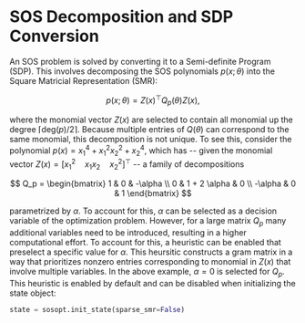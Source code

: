 # SOS Decomposition and SDP Conversion

An SOS problem is solved by converting it to a Semi-definite Program (SDP).
This involves decomposing the SOS polynomials $p(x; \theta)$ into the Square Matricial Representation (SMR):

$$
p(x; \theta) = Z(x)^\top Q_p(\theta) Z(x),
$$

where the monomial vector $Z(x)$ are selected to contain all monomial up the degree $\lceil \text{deg}(p)/2 \rceil$.
Because multiple entries of $Q(\theta)$ can correspond to the same monomial, this decomposition is not unique.
To see this, consider the polynomial $p(x) = x_1^4 + x_1^2 x_2^2 + x_2^4$, which has -- given the monomial vector $Z(x) = [x_1^2 \quad x_1 x_2 \quad x_2^2]^\top$ -- a family of decompositions

$$
Q_p = \begin{bmatrix}
1 & 0 & -\alpha \\ 
0 & 1 + 2 \alpha & 0 \\ 
-\alpha & 0 & 1
\end{bmatrix}
$$

parametrized by $\alpha$.
To account for this, $\alpha$ can be selected as a decision variable of the optimization problem.
However, for a large matrix $Q_p$ many additional variables need to be introduced, resulting in a higher computational effort.
To account for this, a heuristic can be enabled that preselect a specific value for $\alpha$.
This heursitic constructs a gram matrix in a way that prioritizes nonzero entries corresponding to monomial in $Z(x)$ that involve multiple variables.
In the above example, $\alpha=0$ is selected for $Q_p$.
This heuristic is enabled by default and can be disabled when initializing the state object:

``` python
state = sosopt.init_state(sparse_smr=False)
```